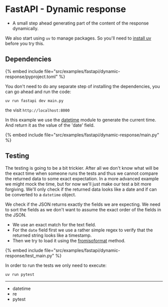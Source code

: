 # FastAPI - Dynamic response


* A small step ahead generating part of the content of the response dynamically.

We also start using `uv` to manage packages. So you'll need to [install uv](https://docs.astral.sh/uv/getting-started/installation/) before you try this.


## Dependencies

{% embed include file="src/examples/fastapi/dynamic-response/pyproject.toml" %}

You don't need to do any separate step of installing the dependencies, you can go ahead and run the code:

```
uv run fastapi dev main.py
```

the visit `http://localhost:8000`


In this example we use the [datetime](https://docs.python.org/3/library/datetime.html) module to generate the current time. And return it as the value of the 'date' field.

{% embed include file="src/examples/fastapi/dynamic-response/main.py" %}

## Testing

The testing is  going to be a bit trickier. After all we don't know what will be the exact time when someone runs the tests and thus we cannot compare the returned data to some
exact expectation. In a more advanced example we might mock the time, but for now we'll just make our test a bit more forgiving. We'll only check if the returned data looks like a
date and if can be converted to a `datetime` object.

We check if the JSON returns exactly the fields we are expecting. We need to sort the fields as we don't want to assume the exact order of the fields in the JSON.

* We use an exact match for the text field.
* For the `date` field first we use a rather simple regex to verify that the returned string looks like a timestamp.
* Then we try to load it using the [fromisoformat](https://docs.python.org/3/library/datetime.html#datetime.datetime.fromisoformat) method.

{% embed include file="src/examples/fastapi/dynamic-response/test_main.py" %}

In order to run the tests we only need to execute:

```
uv run pytest
```


---

* datetime
* re
* pytest


